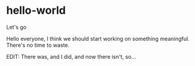 # hello-world
Let's go

Hello everyone, I think we should start working on something meaningful.
There's no time to waste.

EDIT: There was, and I did, and now there isn't, so...

